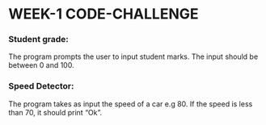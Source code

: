 # WEEK-1 CODE-CHALLENGE
### Student grade: 
The program prompts the user to input student marks. The input should be between 0 and 100.
### Speed Detector: 
The program takes as input the speed of a car e.g 80. If the speed is less than 70, it should print “Ok”. 